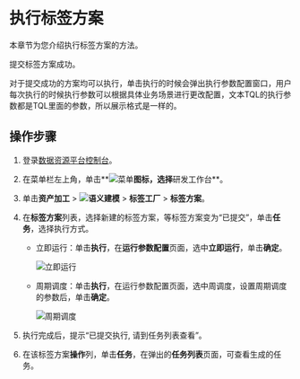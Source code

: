 # 执行标签方案

本章节为您介绍执行标签方案的方法。

提交标签方案成功。

对于提交成功的方案均可以执行，单击执行的时候会弹出执行参数配置窗口，用户每次执行的时候执行参数可以根据具体业务场景进行更改配置，文本TQL的执行参数都是TQL里面的参数，所以展示格式是一样的。

## 操作步骤

1.  登录[数据资源平台控制台](https://dataq.console.aliyun.com)。

2.  在菜单栏左上角，单击**![菜单](https://static-aliyun-doc.oss-accelerate.aliyuncs.com/assets/img/zh-CN/6504337061/p188771.png)**图标，选择**研发工作台**。

3.  单击**资产加工** \> **![语义建模](https://static-aliyun-doc.oss-accelerate.aliyuncs.com/assets/img/zh-CN/1290330161/p208848.png)** \> **标签工厂** \> **标签方案**。

4.  在**标签方案**列表，选择新建的标签方案，等标签方案变为“已提交”，单击**任务**，选择执行方式。

    -   立即运行：单击**执行**，在**运行参数配置**页面，选中**立即运行**，单击**确定**。

        ![立即运行](https://static-aliyun-doc.oss-accelerate.aliyuncs.com/assets/img/zh-CN/2869150161/p214028.png)

    -   周期调度：单击**执行**，在运行参数配置页面，选中周调度，设置周期调度的参数后，单击**确定**。

        ![周期调度](https://static-aliyun-doc.oss-accelerate.aliyuncs.com/assets/img/zh-CN/2869150161/p214031.png)

5.  执行完成后，提示“已提交执行, 请到任务列表查看”。
6.  在该标签方案**操作**列，单击**任务**，在弹出的**任务列表**页面，可查看生成的任务。


